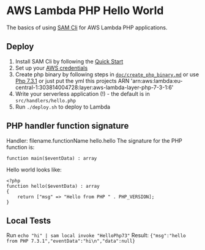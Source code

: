 # AWS Lambda PHP Hello World

The basics of using [SAM Cli][1] for AWS Lambda PHP applications.

## Deploy
1. Install SAM Cli by following the [Quick Start][2]
2. Set up your [AWS credentials][3]
3. Create php binary by following steps in [`doc/create_php_binary.md`][4] or use [Php 7.3.1][5] or just put the yml this projects ARN 'arn:aws:lambda:eu-central-1:303814004728:layer:aws-lambda-layer-php-7-3-1:6'
4. Write your serverless application (!) - the default is in `src/handlers/hello.php`
5. Run `./deploy.sh` to deploy to Lambda

## PHP handler function signature
Handler: filename.functionName
    hello.hello
The signature for the PHP function is:

    function main($eventData) : array

Hello world looks like:

    <?php
    function hello($eventData) : array
    {
        return ["msg" => "Hello from PHP " . PHP_VERSION];
    }

## Local Tests
Run `echo "hi" | sam local invoke "HelloPhp73"`
Result: `{"msg":"hello from PHP 7.3.1","eventData":"hi\n","data":null}`


[1]: https://github.com/awslabs/aws-sam-cli
[2]: https://docs.aws.amazon.com/en_us/serverless-application-model/latest/developerguide/serverless-quick-start.html
[3]: https://serverless.com/framework/docs/providers/aws/guide/credentials/
[4]: doc/create_php_binary.md
[5]: layer/php/php
[6]: 'arn:aws:lambda:eu-central-1:303814004728:layer:aws-lambda-layer-php-7-3-1:6'